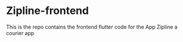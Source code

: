 # Zipline-frontend
This is the repo contains the frontend flutter code for the App Zipline a courier app
